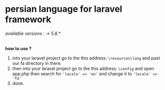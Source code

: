 # persian language for laravel framework
###### available versions : -> 5.8.*
**how to use ?**
1. into your laravel project go to the this address: `\resources\lang` and past our fa directory in there.
2. then into your laravel project go to the this address: `\config` and open app.php then search for `'locale' => 'en'` and change it to `'locale' => 'fa'`
3. done.
